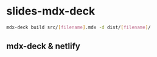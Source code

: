# slides-mdx-deck

```bash
mdx-deck build src/[filename].mdx -d dist/[filename]/
```

## mdx-deck & netlify
